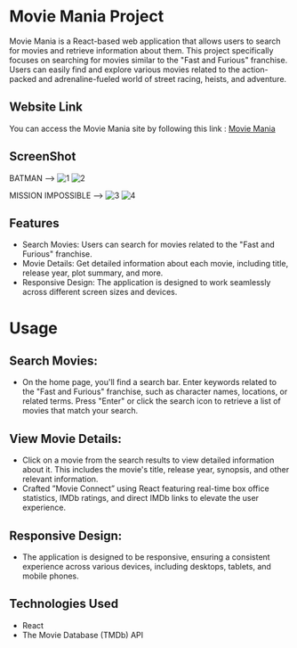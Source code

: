 # Movie Mania Project

Movie Mania is a React-based web application that allows users to search for movies and retrieve information about them. This project specifically focuses on searching for movies similar to the "Fast and Furious" franchise. Users can easily find and explore various movies related to the action-packed and adrenaline-fueled world of street racing, heists, and adventure.

## Website Link
You can access the Movie Mania site by following this link : [Movie Mania](https://moviess-mania.netlify.app/)

## ScreenShot

BATMAN -->
![1](https://github.com/AnkitJha13/Movie-Mania/assets/116744896/3cb068e9-9497-4abd-a39d-f3edb3aeba48)
![2](https://github.com/AnkitJha13/Movie-Mania/assets/116744896/169e6dae-af9e-4ab6-b71c-1165d2acdd28)


MISSION IMPOSSIBLE -->
![3](https://github.com/AnkitJha13/Movie-Mania/assets/116744896/457a314a-4fcf-43db-84c9-0e4de78ed1c8)
![4](https://github.com/AnkitJha13/Movie-Mania/assets/116744896/ea6f9e70-4532-4ac7-b832-f4c9733d92f7)





## Features
- Search Movies: Users can search for movies related to the "Fast and Furious" franchise.
- Movie Details: Get detailed information about each movie, including title, release year, plot summary, and more.
- Responsive Design: The application is designed to work seamlessly across different screen sizes and devices.

# Usage
## Search Movies:
- On the home page, you'll find a search bar. Enter keywords related to the "Fast and Furious" franchise, such as character names, locations, or related terms. Press "Enter" or click the search icon to retrieve a list of movies that match your search.

## View Movie Details:
- Click on a movie from the search results to view detailed information about it. This includes the movie's title, release year, synopsis, and other relevant information.
- Crafted ”Movie Connect” using React featuring real-time box office statistics, IMDb ratings, and direct IMDb links to elevate the user experience.

## Responsive Design:   
- The application is designed to be responsive, ensuring a consistent experience across various devices, including desktops, tablets, and mobile phones.

## Technologies Used
- React
- The Movie Database (TMDb) API

